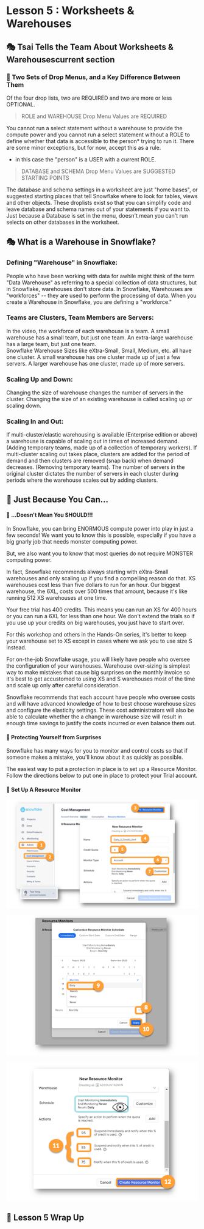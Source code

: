 # Lesson 5 : Worksheets & Warehouses

## 🎭 Tsai Tells the Team About Worksheets & Warehousescurrent section

### 📓 Two Sets of Drop Menus, and a Key Difference Between Them
Of the four drop lists, two are REQUIRED and two are more or less OPTIONAL.

> ROLE and WAREHOUSE Drop Menu Values are REQUIRED

You cannot run a select statement without a warehouse to provide the compute power and you cannot run a select statement without a ROLE to define whether that data is accessible to the person* trying to run it. There are some minor exceptions, but for now, accept this as a rule.  

 * in this case the "person" is a USER with a current ROLE. 

> DATABASE and SCHEMA Drop Menu Values are SUGGESTED STARTING POINTS

The database and schema settings in a worksheet are just "home bases", or suggested starting places that tell Snowflake where to look for tables, views and other objects. These droplists exist so that you can simplify code and leave database and schema names out of your statements if you want to. Just because a Database is set in the menu, doesn't mean you can't run selects on other databases in the worksheet. 

## 🎭 What is a Warehouse in Snowflake?

### Defining "Warehouse" in Snowflake:
People who have been working with data for awhile might think of the term "Data Warehouse" as referring to a special collection of data structures, but in Snowflake, warehouses don't store data.
In Snowflake, Warehouses are "workforces" -- they are used to perform the processing of data. 
When you create a Warehouse in Snowflake, you are defining a "workforce."
### Teams are Clusters, Team Members are Servers: 
In the video, the workforce of each warehouse is a team. A small warehouse has a small team, but just one team. An extra-large warehouse has a large team, but just one team.  
Snowflake Warehouse Sizes like eXtra-Small, Small, Medium, etc. all have one cluster. A small warehouse has one cluster made up of just a few servers. A larger warehouse has one cluster, made up of more servers.
### Scaling Up and Down: 
Changing the size of warehouse changes the number of servers in the cluster. 
Changing the size of an existing warehouse is called scaling up or scaling down.
### Scaling In and Out: 
If multi-cluster/elastic warehousing is available (Enterprise edition or above) a warehouse is capable of scaling out in times of increased demand.  (Adding temporary teams, made up of a collection of temporary workers). 
If multi-cluster scaling out takes place, clusters are added for the period of demand and then clusters are removed (snap back) when demand decreases. (Removing temporary teams). 
The number of servers in the original cluster dictates the number of servers in each cluster during periods where the warehouse scales out by adding clusters. 

## 📓 Just Because You Can...

#### 📓 ...Doesn't Mean You SHOULD!!!
In Snowflake, you can bring ENORMOUS compute power into play in just a few seconds! We want you to know this is possible, especially if you have a big gnarly job that needs monster computing power. 

But, we also want you to know that most queries do not require MONSTER computing power. 

In fact, Snowflake recommends always starting with eXtra-Small warehouses and only scaling up if you find a compelling reason do that. XS warehouses cost less than five dollars to run for an hour. Our biggest warehouse, the 6XL, costs over 500 times that amount, because it's like running 512 XS warehouses at one time. 

Your free trial has 400 credits. This means you can run an XS for 400 hours or you can run a 6XL for less than one hour.  We don't extend the trials so if you use up your credits on big warehouses, you just have to start over. 

For this workshop and others in the Hands-On series, it's better to keep your warehouse set to XS except in cases where we ask you to use size S instead. 

For on-the-job Snowflake usage, you will likely have people who oversee the configuration of your warehouses. Warehouse over-sizing is simplest way to make mistakes that cause big surprises on the monthly invoice so it's best to get accustomed to using XS and S warehouses most of the time and scale up only after careful consideration.

Snowflake recommends that each account have people who oversee costs and will have advanced knowledge of how to best choose warehouse sizes and configure the elasticity settings. These cost administrators will also be able to calculate whether the a change in warehouse size will result in enough time savings to justify the costs incurred or even balance them out. 

#### 📓 Protecting Yourself from Surprises
Snowflake has many ways for you to monitor and control costs so that if someone makes a mistake, you'll know about it as quickly as possible. 

The easiest way to put a protection in place is to set up a Resource Monitor. Follow the directions below to put one in place to protect your Trial account. 

#### 🥋 Set Up A Resource Monitor

![resource_monit](../../pics/resource_monit.png)

![resource_monit2](../../pics/resource_monit2.png)

![resource_monit3](../../pics/resource_monit3.png)
## 🏁 Lesson 5 Wrap Up





















